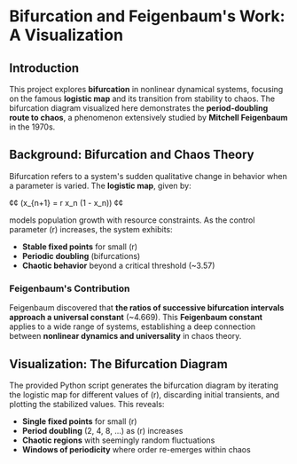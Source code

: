 # Bifurcation and Feigenbaum's Work: A Visualization

## Introduction

This project explores **bifurcation** in nonlinear dynamical systems, focusing on the famous **logistic map** and its transition from stability to chaos. The bifurcation diagram visualized here demonstrates the **period-doubling route to chaos**, a phenomenon extensively studied by **Mitchell Feigenbaum** in the 1970s.

## Background: Bifurcation and Chaos Theory

Bifurcation refers to a system's sudden qualitative change in behavior when a parameter is varied. The **logistic map**, given by:

¢¢
\(x_{n+1} = r x_n (1 - x_n)\)
¢¢

models population growth with resource constraints. As the control parameter \(r\) increases, the system exhibits:

- **Stable fixed points** for small \(r\)
- **Periodic doubling** (bifurcations)
- **Chaotic behavior** beyond a critical threshold (\~3.57)

### Feigenbaum's Contribution

Feigenbaum discovered that **the ratios of successive bifurcation intervals approach a universal constant** (\~4.669). This **Feigenbaum constant** applies to a wide range of systems, establishing a deep connection between **nonlinear dynamics and universality** in chaos theory.

## Visualization: The Bifurcation Diagram

The provided Python script generates the bifurcation diagram by iterating the logistic map for different values of \(r\), discarding initial transients, and plotting the stabilized values. This reveals:

- **Single fixed points** for small \(r\)
- **Period doubling** (2, 4, 8, ...) as \(r\) increases
- **Chaotic regions** with seemingly random fluctuations
- **Windows of periodicity** where order re-emerges within chaos

